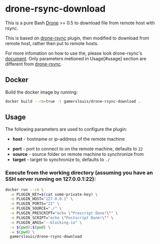 # drone-rsync-download
This is a pure Bash [Drone](https://github.com/drone/drone) >= 0.5 to download file from remote host with rsync.

This is based on [drone-rsync](https://github.com/Drillster/drone-rsync) plugin, then modified to download from remote host, rather then put to remote hosts.

For more infomation on how to use the, please look drone-rsync's [document](https://github.com/Drillster/drone-rsync/blob/master/DOCS.md). Only parameters metioned in Usage[#usage] section are different from [drone-rsync](https://github.com/Drillster/drone-rsync).

## Docker
Build the docker image by running:

```bash
docker build --rm=true -t gamerslouis/drone-rsync-download .
```

## Usage 
The following parameters are used to configure the plugin:
+ **host** - hostname or ip-address of the remote machine
- **port** - port to connect to on the remote machine, defaults to `22`
- **source** - source folder on remote machine to synchronize from
- **target** - target to synchronize to, defaults to `./`

### Execute from the working directory (assuming you have an SSH server running on 127.0.0.1:22):

```bash
docker run --rm \
  -e PLUGIN_KEY=$(cat some-private-key) \
  -e PLUGIN_HOST="127.0.0.1" \
  -e PLUGIN_PORTS="22" \
  -e PLUGIN_SOURCE="./" \
  -e PLUGIN_PRESCRIPT="echo \"Prescript Done!\"" \
  -e PLUGIN_SCRIPT="echo \"Postscript Done!\"" \
  -e PLUGIN_ARGS="--blocking-io" \
  -v $(pwd):$(pwd) \
  -w $(pwd) \
  gamerslouis/drone-rsync-download
```